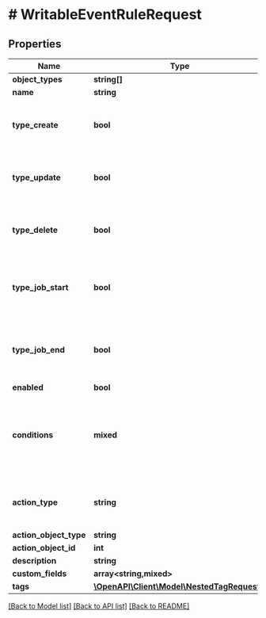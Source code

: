 # # WritableEventRuleRequest

## Properties

Name | Type | Description | Notes
------------ | ------------- | ------------- | -------------
**object_types** | **string[]** |  |
**name** | **string** |  |
**type_create** | **bool** | Triggers when a matching object is created. | [optional]
**type_update** | **bool** | Triggers when a matching object is updated. | [optional]
**type_delete** | **bool** | Triggers when a matching object is deleted. | [optional]
**type_job_start** | **bool** | Triggers when a job for a matching object is started. | [optional]
**type_job_end** | **bool** | Triggers when a job for a matching object terminates. | [optional]
**enabled** | **bool** |  | [optional]
**conditions** | **mixed** | A set of conditions which determine whether the event will be generated. | [optional]
**action_type** | **string** | * &#x60;webhook&#x60; - Webhook * &#x60;script&#x60; - Script | [optional]
**action_object_type** | **string** |  |
**action_object_id** | **int** |  | [optional]
**description** | **string** |  | [optional]
**custom_fields** | **array<string,mixed>** |  | [optional]
**tags** | [**\OpenAPI\Client\Model\NestedTagRequest[]**](NestedTagRequest.md) |  | [optional]

[[Back to Model list]](../../README.md#models) [[Back to API list]](../../README.md#endpoints) [[Back to README]](../../README.md)
